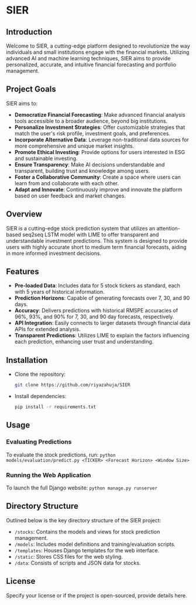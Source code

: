 # SIER

## Introduction
Welcome to SIER, a cutting-edge platform designed to revolutionize the way individuals and small institutions engage with the financial markets. Utilizing advanced AI and machine learning techniques, SIER aims to provide personalized, accurate, and intuitive financial forecasting and portfolio management.

## Project Goals
SIER aims to:

- **Democratize Financial Forecasting**: Make advanced financial analysis tools accessible to a broader audience, beyond big institutions.
- **Personalize Investment Strategies**: Offer customizable strategies that match the user's risk profile, investment goals, and preferences.
- **Incorporate Alternative Data**: Leverage non-traditional data sources for more comprehensive and unique market insights.
- **Promote Ethical Investing**: Provide options for users interested in ESG and sustainable investing.
- **Ensure Transparency**: Make AI decisions understandable and transparent, building trust and knowledge among users.
- **Foster a Collaborative Community**: Create a space where users can learn from and collaborate with each other.
- **Adapt and Innovate**: Continuously improve and innovate the platform based on user feedback and market changes.

## Overview
SIER is a cutting-edge stock prediction system that utilizes an attention-based seq2seq LSTM model with LIME to offer transparent and understandable investment predictions. This system is designed to provide users with highly accurate short to medium term financial forecasts, aiding in more informed investment decisions.

## Features
- **Pre-loaded Data**: Includes data for 5 stock tickers as standard, each with 5 years of historical information.
- **Prediction Horizons**: Capable of generating forecasts over 7, 30, and 90 days.
- **Accuracy**: Delivers predictions with historical RMSPE accuracies of 96%, 93%, and 90% for 7, 30, and 90 day forecasts, respectively.
- **API Integration**: Easily connects to larger datasets through financial data APIs for extended analysis.
- **Transparent Predictions**: Utilizes LIME to explain the factors influencing each prediction, enhancing user trust and understanding.

## Installation

- Clone the repository:
    ```bash
    git clone https://github.com/riyazahuja/SIER
    ```

- Install dependencies:
    ```bash
    pip install -r requirements.txt
    ```

## Usage

### Evaluating Predictions
To evaluate the stock predictions, run:
    ```
    python models/evaluation/predict.py <TICKER> <Forecast Horizon> <Window Size>
    ```

### Running the Web Application
To launch the full Django website:
    ```
    python manage.py runserver
    ```

## Directory Structure
Outlined below is the key directory structure of the SIER project:
- `/stocks`: Contains the models and views for stock prediction management.
- `/models`: Includes model definitions and training/evaluation scripts.
- `/templates`: Houses Django templates for the web interface.
- `/static`: Stores CSS files for the web styling.
- `/data`: Consists of scripts and JSON data for stocks.

## License
Specify your license or if the project is open-sourced, provide details here.

